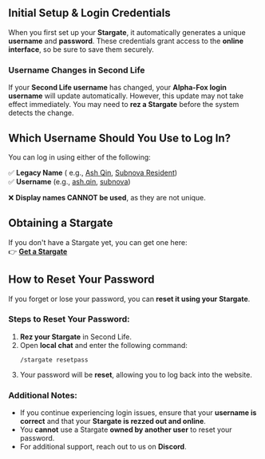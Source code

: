 ## **Initial Setup & Login Credentials**

When you first set up your **Stargate**, it automatically generates a unique **username** and **password**. These
credentials grant access to the **online interface**, so be sure to save them securely.

### **Username Changes in Second Life**

If your **Second Life username** has changed, your **Alpha-Fox login username** will update automatically. However, this
update may not take effect immediately. You may need to **rez a Stargate** before the system detects the change.

## **Which Username Should You Use to Log In?**

You can log in using either of the following:

✅ **Legacy Name** (
e.g., [Ash Qin](https://my.secondlife.com/ash.qin), [Subnova Resident](https://my.secondlife.com/subnova))  
✅ **Username** (e.g., [ash.qin](https://my.secondlife.com/ash.qin), [subnova](https://my.secondlife.com/subnova))

❌ **Display names CANNOT be used**, as they are not unique.

## **Obtaining a Stargate**

If you don't have a Stargate yet, you can get one here:  
👉 **[Get a Stargate](https://www.alpha-fox.com/asn/get/)**

## **How to Reset Your Password**

If you forget or lose your password, you can **reset it using your Stargate**.

### **Steps to Reset Your Password:**

1. **Rez your Stargate** in Second Life.
2. Open **local chat** and enter the following command:
   ```
   /stargate resetpass
   ```  
3. Your password will be **reset**, allowing you to log back into the website.

### **Additional Notes:**

- If you continue experiencing login issues, ensure that your **username is correct** and that your **Stargate is rezzed
  out and online**.
- You **cannot** use a Stargate **owned by another user** to reset your password.
- For additional support, reach out to us on **Discord**.
